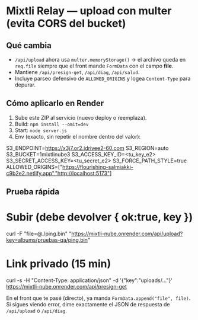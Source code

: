 # Mixtli Relay — upload con multer (evita CORS del bucket)

## Qué cambia
- `/api/upload` ahora usa `multer.memoryStorage()` → el archivo queda en `req.file` siempre que el front mande `FormData` con el campo **file**.
- Mantiene `/api/presign-get`, `/api/diag`, `/api/salud`.
- Incluye parseo defensivo de `ALLOWED_ORIGINS` y logea `Content-Type` para depurar.

## Cómo aplicarlo en Render
1. Sube este ZIP al servicio (nuevo deploy o reemplaza).
2. Build: `npm install --omit=dev`
3. Start: `node server.js`
4. Env (exacto, sin repetir el nombre dentro del valor):

S3_ENDPOINT=https://x3j7.or2.idrivee2-60.com
S3_REGION=auto
S3_BUCKET=1mixtlinube3
S3_ACCESS_KEY_ID=<tu_key_e2>
S3_SECRET_ACCESS_KEY=<tu_secret_e2>
S3_FORCE_PATH_STYLE=true
ALLOWED_ORIGINS=["https://flourishing-salmiakki-c9b2e2.netlify.app","http://localhost:5173"]

## Prueba rápida

# Subir (debe devolver { ok:true, key })
curl -F "file=@./ping.bin" "https://mixtli-nube.onrender.com/api/upload?key=albums/pruebas-qa/ping.bin"

# Link privado (15 min)
curl -s -H "Content-Type: application/json"   -d '{"key":"uploads/..."}'   https://mixtli-nube.onrender.com/api/presign-get

En el front que te pasé (directo), ya manda `FormData.append("file", file)`. 
Si sigues viendo error, dime exactamente el JSON de respuesta de `/api/upload` o `/api/diag`.
